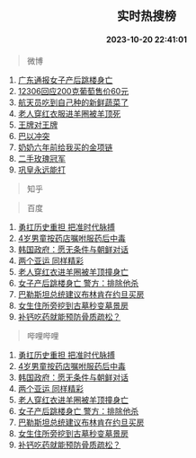 <div align="center"><h2>实时热搜榜</h2><h4>2023-10-20 22:41:01</h4></div>

> 微博  

1. [广东通报女子产后跳楼身亡](https://s.weibo.com/weibo?q=%23%E5%B9%BF%E4%B8%9C%E9%80%9A%E6%8A%A5%E5%A5%B3%E5%AD%90%E4%BA%A7%E5%90%8E%E8%B7%B3%E6%A5%BC%E8%BA%AB%E4%BA%A1%23&t=31&band_rank=1&Refer=top)<br />
2. [12306回应200克葡萄售价60元](https://s.weibo.com/weibo?q=%2312306%E5%9B%9E%E5%BA%94200%E5%85%8B%E8%91%A1%E8%90%84%E5%94%AE%E4%BB%B760%E5%85%83%23&t=31&band_rank=2&Refer=top)<br />
3. [航天员吃到自己种的新鲜蔬菜了](https://s.weibo.com/weibo?q=%23%E8%88%AA%E5%A4%A9%E5%91%98%E5%90%83%E5%88%B0%E8%87%AA%E5%B7%B1%E7%A7%8D%E7%9A%84%E6%96%B0%E9%B2%9C%E8%94%AC%E8%8F%9C%E4%BA%86%23&t=31&band_rank=3&Refer=top)<br />
4. [老人穿红衣服进羊圈被羊顶死](https://s.weibo.com/weibo?q=%23%E8%80%81%E4%BA%BA%E7%A9%BF%E7%BA%A2%E8%A1%A3%E6%9C%8D%E8%BF%9B%E7%BE%8A%E5%9C%88%E8%A2%AB%E7%BE%8A%E9%A1%B6%E6%AD%BB%23&t=31&band_rank=4&Refer=top)<br />
5. [王牌对王牌](https://s.weibo.com/weibo?q=%E7%8E%8B%E7%89%8C%E5%AF%B9%E7%8E%8B%E7%89%8C&t=31&band_rank=5&Refer=top)<br />
6. [巴以冲突](https://s.weibo.com/weibo?q=%23%E5%B7%B4%E4%BB%A5%E5%86%B2%E7%AA%81%23&t=31&band_rank=6&Refer=top)<br />
7. [奶奶六年前给我买的金项链](https://s.weibo.com/weibo?q=%23%E5%A5%B6%E5%A5%B6%E5%85%AD%E5%B9%B4%E5%89%8D%E7%BB%99%E6%88%91%E4%B9%B0%E7%9A%84%E9%87%91%E9%A1%B9%E9%93%BE%23&t=31&band_rank=7&Refer=top)<br />
8. [二手玫瑰冠军](https://s.weibo.com/weibo?q=%23%E4%BA%8C%E6%89%8B%E7%8E%AB%E7%91%B0%E5%86%A0%E5%86%9B%23&t=31&band_rank=8&Refer=top)<br />
9. [巩皇永远能打](https://s.weibo.com/weibo?q=%23%E5%B7%A9%E7%9A%87%E6%B0%B8%E8%BF%9C%E8%83%BD%E6%89%93%23&t=31&band_rank=9&Refer=top)<br />

> 知乎  


> 百度  

1. [勇扛历史重担 把准时代脉搏](https://www.baidu.com/s?wd=%E5%8B%87%E6%89%9B%E5%8E%86%E5%8F%B2%E9%87%8D%E6%8B%85+%E6%8A%8A%E5%87%86%E6%97%B6%E4%BB%A3%E8%84%89%E6%90%8F&sa=fyb_news&rsv_dl=fyb_news)<br />
2. [4岁男童按药店嘱咐服药后中毒](https://www.baidu.com/s?wd=4%E5%B2%81%E7%94%B7%E7%AB%A5%E6%8C%89%E8%8D%AF%E5%BA%97%E5%98%B1%E5%92%90%E6%9C%8D%E8%8D%AF%E5%90%8E%E4%B8%AD%E6%AF%92&sa=fyb_news&rsv_dl=fyb_news)<br />
3. [韩国政府：愿无条件与朝鲜对话](https://www.baidu.com/s?wd=%E9%9F%A9%E5%9B%BD%E6%94%BF%E5%BA%9C%EF%BC%9A%E6%84%BF%E6%97%A0%E6%9D%A1%E4%BB%B6%E4%B8%8E%E6%9C%9D%E9%B2%9C%E5%AF%B9%E8%AF%9D&sa=fyb_news&rsv_dl=fyb_news)<br />
4. [两个亚运 同样精彩](https://www.baidu.com/s?wd=%E4%B8%A4%E4%B8%AA%E4%BA%9A%E8%BF%90+%E5%90%8C%E6%A0%B7%E7%B2%BE%E5%BD%A9&sa=fyb_news&rsv_dl=fyb_news)<br />
5. [老人穿红衣进羊圈被羊顶撞身亡](https://www.baidu.com/s?wd=%E8%80%81%E4%BA%BA%E7%A9%BF%E7%BA%A2%E8%A1%A3%E8%BF%9B%E7%BE%8A%E5%9C%88%E8%A2%AB%E7%BE%8A%E9%A1%B6%E6%92%9E%E8%BA%AB%E4%BA%A1&sa=fyb_news&rsv_dl=fyb_news)<br />
6. [女子产后跳楼身亡 警方：排除他杀](https://www.baidu.com/s?wd=%E5%A5%B3%E5%AD%90%E4%BA%A7%E5%90%8E%E8%B7%B3%E6%A5%BC%E8%BA%AB%E4%BA%A1+%E8%AD%A6%E6%96%B9%EF%BC%9A%E6%8E%92%E9%99%A4%E4%BB%96%E6%9D%80&sa=fyb_news&rsv_dl=fyb_news)<br />
7. [巴勒斯坦总统建议布林肯在约旦买房](https://www.baidu.com/s?wd=%E5%B7%B4%E5%8B%92%E6%96%AF%E5%9D%A6%E6%80%BB%E7%BB%9F%E5%BB%BA%E8%AE%AE%E5%B8%83%E6%9E%97%E8%82%AF%E5%9C%A8%E7%BA%A6%E6%97%A6%E4%B9%B0%E6%88%BF&sa=fyb_news&rsv_dl=fyb_news)<br />
8. [女生住所旁挖到古墓秒变墓景房](https://www.baidu.com/s?wd=%E5%A5%B3%E7%94%9F%E4%BD%8F%E6%89%80%E6%97%81%E6%8C%96%E5%88%B0%E5%8F%A4%E5%A2%93%E7%A7%92%E5%8F%98%E5%A2%93%E6%99%AF%E6%88%BF&sa=fyb_news&rsv_dl=fyb_news)<br />
9. [补钙吃药就能预防骨质疏松？](https://www.baidu.com/s?wd=%E8%A1%A5%E9%92%99%E5%90%83%E8%8D%AF%E5%B0%B1%E8%83%BD%E9%A2%84%E9%98%B2%E9%AA%A8%E8%B4%A8%E7%96%8F%E6%9D%BE%EF%BC%9F&sa=fyb_news&rsv_dl=fyb_news)<br />

> 哔哩哔哩  

1. [勇扛历史重担 把准时代脉搏](https://www.baidu.com/s?wd=%E5%8B%87%E6%89%9B%E5%8E%86%E5%8F%B2%E9%87%8D%E6%8B%85+%E6%8A%8A%E5%87%86%E6%97%B6%E4%BB%A3%E8%84%89%E6%90%8F&sa=fyb_news&rsv_dl=fyb_news)<br />
2. [4岁男童按药店嘱咐服药后中毒](https://www.baidu.com/s?wd=4%E5%B2%81%E7%94%B7%E7%AB%A5%E6%8C%89%E8%8D%AF%E5%BA%97%E5%98%B1%E5%92%90%E6%9C%8D%E8%8D%AF%E5%90%8E%E4%B8%AD%E6%AF%92&sa=fyb_news&rsv_dl=fyb_news)<br />
3. [韩国政府：愿无条件与朝鲜对话](https://www.baidu.com/s?wd=%E9%9F%A9%E5%9B%BD%E6%94%BF%E5%BA%9C%EF%BC%9A%E6%84%BF%E6%97%A0%E6%9D%A1%E4%BB%B6%E4%B8%8E%E6%9C%9D%E9%B2%9C%E5%AF%B9%E8%AF%9D&sa=fyb_news&rsv_dl=fyb_news)<br />
4. [两个亚运 同样精彩](https://www.baidu.com/s?wd=%E4%B8%A4%E4%B8%AA%E4%BA%9A%E8%BF%90+%E5%90%8C%E6%A0%B7%E7%B2%BE%E5%BD%A9&sa=fyb_news&rsv_dl=fyb_news)<br />
5. [老人穿红衣进羊圈被羊顶撞身亡](https://www.baidu.com/s?wd=%E8%80%81%E4%BA%BA%E7%A9%BF%E7%BA%A2%E8%A1%A3%E8%BF%9B%E7%BE%8A%E5%9C%88%E8%A2%AB%E7%BE%8A%E9%A1%B6%E6%92%9E%E8%BA%AB%E4%BA%A1&sa=fyb_news&rsv_dl=fyb_news)<br />
6. [女子产后跳楼身亡 警方：排除他杀](https://www.baidu.com/s?wd=%E5%A5%B3%E5%AD%90%E4%BA%A7%E5%90%8E%E8%B7%B3%E6%A5%BC%E8%BA%AB%E4%BA%A1+%E8%AD%A6%E6%96%B9%EF%BC%9A%E6%8E%92%E9%99%A4%E4%BB%96%E6%9D%80&sa=fyb_news&rsv_dl=fyb_news)<br />
7. [巴勒斯坦总统建议布林肯在约旦买房](https://www.baidu.com/s?wd=%E5%B7%B4%E5%8B%92%E6%96%AF%E5%9D%A6%E6%80%BB%E7%BB%9F%E5%BB%BA%E8%AE%AE%E5%B8%83%E6%9E%97%E8%82%AF%E5%9C%A8%E7%BA%A6%E6%97%A6%E4%B9%B0%E6%88%BF&sa=fyb_news&rsv_dl=fyb_news)<br />
8. [女生住所旁挖到古墓秒变墓景房](https://www.baidu.com/s?wd=%E5%A5%B3%E7%94%9F%E4%BD%8F%E6%89%80%E6%97%81%E6%8C%96%E5%88%B0%E5%8F%A4%E5%A2%93%E7%A7%92%E5%8F%98%E5%A2%93%E6%99%AF%E6%88%BF&sa=fyb_news&rsv_dl=fyb_news)<br />
9. [补钙吃药就能预防骨质疏松？](https://www.baidu.com/s?wd=%E8%A1%A5%E9%92%99%E5%90%83%E8%8D%AF%E5%B0%B1%E8%83%BD%E9%A2%84%E9%98%B2%E9%AA%A8%E8%B4%A8%E7%96%8F%E6%9D%BE%EF%BC%9F&sa=fyb_news&rsv_dl=fyb_news)<br />
